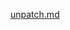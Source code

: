 [unpatch.md](https://raw.githubusercontent.com/rx-angular/rx-angular/main/libs/template/docs/experimental/unpatch.md ':include')
